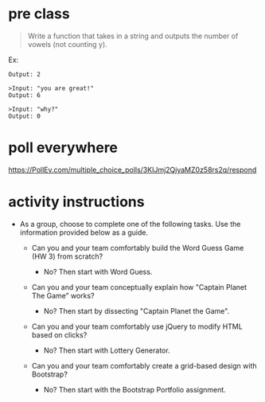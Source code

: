 # pre class

>Write a function that takes in a string and outputs the number of vowels (not counting y).

Ex:
```Input: "hello"
Output: 2

>Input: "you are great!"
Output: 6

>Input: "why?"
Output: 0
```
# poll everywhere

https://PollEv.com/multiple_choice_polls/3KIJmj2QjyaMZ0z58rs2q/respond

# activity instructions

- As a group, choose to complete one of the following tasks. Use the information provided below as a guide.
     - Can you and your team comfortably build the Word Guess Game (HW 3) from scratch?
        - No? Then start with Word Guess.
         
    - Can you and your team conceptually explain how "Captain Planet The Game” works?
        - No? Then start by dissecting "Captain Planet the Game".

    - Can you and your team comfortably use jQuery to modify HTML based on clicks?
         - No? Then start with Lottery Generator.

    - Can you and your team comfortably create a grid-based design with Bootstrap?
        - No? Then start with the Bootstrap Portfolio assignment.
